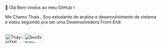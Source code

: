 👋 Olá Bem vindos ao meu GitHub ! 

Me Chamo Thais , Sou estudante de analise e desenvolvimento de sistema e estou seguindo pra ser uma Desenvolvedora Front-End.
<div style="display: inline_block"><br>
  <img align="center" alt="Thay-HTML" height="30" width="60" src="https://img.shields.io/badge/CSS3-1572B6?style=for-the-badge&logo=css3&logoColor=white">
  <img align="center" alt="bootstrap-CSS" height="30" width="60" src="https://img.shields.io/badge/Bootstrap-563D7C?style=for-the-badge&logo=bootstrap&logoColor=white">  
</div>
